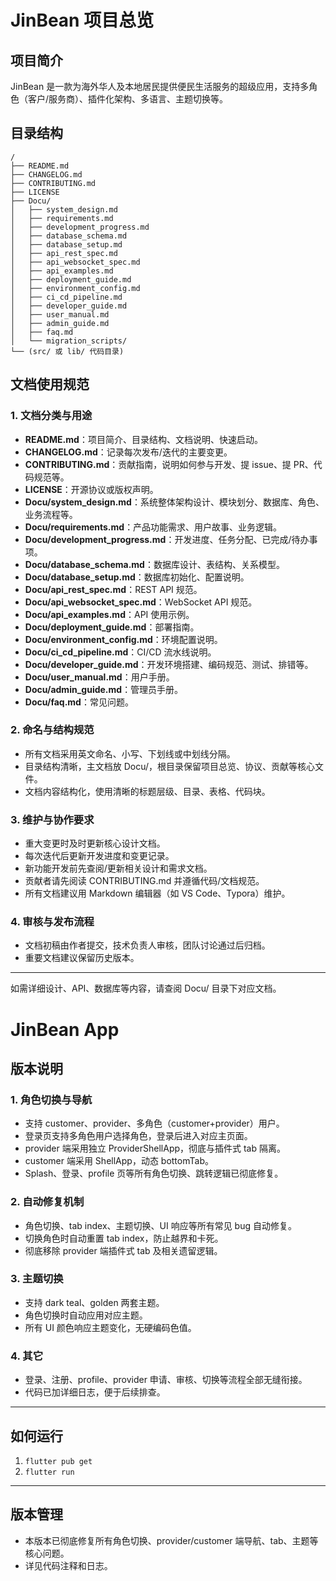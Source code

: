 # JinBean 项目总览

## 项目简介
JinBean 是一款为海外华人及本地居民提供便民生活服务的超级应用，支持多角色（客户/服务商）、插件化架构、多语言、主题切换等。

## 目录结构
```
/
├── README.md
├── CHANGELOG.md
├── CONTRIBUTING.md
├── LICENSE
├── Docu/
│   ├── system_design.md
│   ├── requirements.md
│   ├── development_progress.md
│   ├── database_schema.md
│   ├── database_setup.md
│   ├── api_rest_spec.md
│   ├── api_websocket_spec.md
│   ├── api_examples.md
│   ├── deployment_guide.md
│   ├── environment_config.md
│   ├── ci_cd_pipeline.md
│   ├── developer_guide.md
│   ├── user_manual.md
│   ├── admin_guide.md
│   ├── faq.md
│   └── migration_scripts/
└── (src/ 或 lib/ 代码目录)
```

## 文档使用规范

### 1. 文档分类与用途
- **README.md**：项目简介、目录结构、文档说明、快速启动。
- **CHANGELOG.md**：记录每次发布/迭代的主要变更。
- **CONTRIBUTING.md**：贡献指南，说明如何参与开发、提 issue、提 PR、代码规范等。
- **LICENSE**：开源协议或版权声明。
- **Docu/system_design.md**：系统整体架构设计、模块划分、数据库、角色、业务流程等。
- **Docu/requirements.md**：产品功能需求、用户故事、业务逻辑。
- **Docu/development_progress.md**：开发进度、任务分配、已完成/待办事项。
- **Docu/database_schema.md**：数据库设计、表结构、关系模型。
- **Docu/database_setup.md**：数据库初始化、配置说明。
- **Docu/api_rest_spec.md**：REST API 规范。
- **Docu/api_websocket_spec.md**：WebSocket API 规范。
- **Docu/api_examples.md**：API 使用示例。
- **Docu/deployment_guide.md**：部署指南。
- **Docu/environment_config.md**：环境配置说明。
- **Docu/ci_cd_pipeline.md**：CI/CD 流水线说明。
- **Docu/developer_guide.md**：开发环境搭建、编码规范、测试、排错等。
- **Docu/user_manual.md**：用户手册。
- **Docu/admin_guide.md**：管理员手册。
- **Docu/faq.md**：常见问题。

### 2. 命名与结构规范
- 所有文档采用英文命名、小写、下划线或中划线分隔。
- 目录结构清晰，主文档放 Docu/，根目录保留项目总览、协议、贡献等核心文件。
- 文档内容结构化，使用清晰的标题层级、目录、表格、代码块。

### 3. 维护与协作要求
- 重大变更时及时更新核心设计文档。
- 每次迭代后更新开发进度和变更记录。
- 新功能开发前先查阅/更新相关设计和需求文档。
- 贡献者请先阅读 CONTRIBUTING.md 并遵循代码/文档规范。
- 所有文档建议用 Markdown 编辑器（如 VS Code、Typora）维护。

### 4. 审核与发布流程
- 文档初稿由作者提交，技术负责人审核，团队讨论通过后归档。
- 重要文档建议保留历史版本。

---

如需详细设计、API、数据库等内容，请查阅 Docu/ 目录下对应文档。

# JinBean App

## 版本说明

### 1. 角色切换与导航
- 支持 customer、provider、多角色（customer+provider）用户。
- 登录页支持多角色用户选择角色，登录后进入对应主页面。
- provider 端采用独立 ProviderShellApp，彻底与插件式 tab 隔离。
- customer 端采用 ShellApp，动态 bottomTab。
- Splash、登录、profile 页等所有角色切换、跳转逻辑已彻底修复。

### 2. 自动修复机制
- 角色切换、tab index、主题切换、UI 响应等所有常见 bug 自动修复。
- 切换角色时自动重置 tab index，防止越界和卡死。
- 彻底移除 provider 端插件式 tab 及相关遗留逻辑。

### 3. 主题切换
- 支持 dark teal、golden 两套主题。
- 角色切换时自动应用对应主题。
- 所有 UI 颜色响应主题变化，无硬编码色值。

### 4. 其它
- 登录、注册、profile、provider 申请、审核、切换等流程全部无缝衔接。
- 代码已加详细日志，便于后续排查。

---

## 如何运行

1. `flutter pub get`
2. `flutter run`

---

## 版本管理

- 本版本已彻底修复所有角色切换、provider/customer 端导航、tab、主题等核心问题。
- 详见代码注释和日志。
